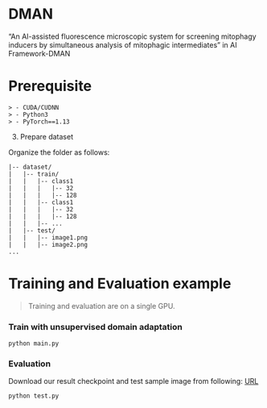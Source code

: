 

# DMAN
“An AI-assisted fluorescence microscopic system for screening mitophagy inducers by simultaneous analysis of mitophagic intermediates” in AI Framework-DMAN

# Prerequisite
```
> - CUDA/CUDNN
> - Python3
> - PyTorch==1.13
```
3. Prepare dataset

Organize the folder as follows:

```
|-- dataset/
|   |-- train/
|   |   |-- class1
|   |   |   |-- 32
|   |   |   |-- 128
|   |   |-- class1
|   |   |   |-- 32
|   |   |   |-- 128
|   |   |-- ...
|   |-- test/
|   |   |-- image1.png
|   |   |-- image2.png
...
```
# Training and Evaluation example

> Training and evaluation are on a single GPU.

### Train with unsupervised domain adaptation 

```
python main.py
```
### Evaluation
Download our result checkpoint and test sample image from following: [URL](https://drive.google.com/drive/folders/1M9d9azwfhCnQ4wwZkUgq1_hRBSgx3JdW?usp=drive_link)
```
python test.py
```


